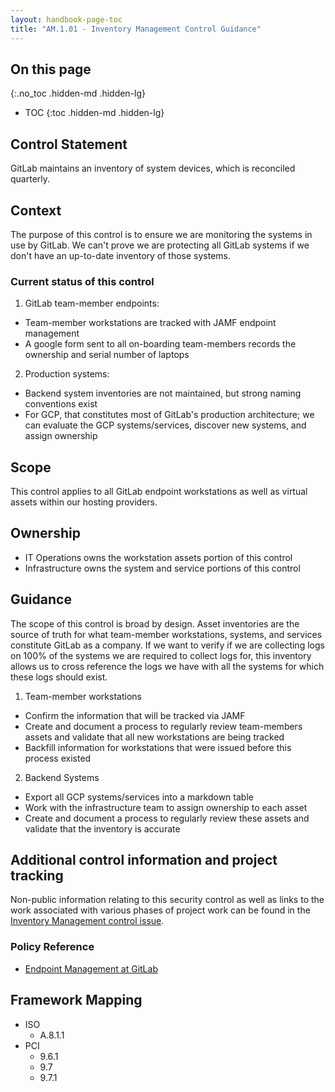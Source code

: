 ```yaml
---
layout: handbook-page-toc
title: "AM.1.01 - Inventory Management Control Guidance"
---
```


## On this page
{:.no_toc .hidden-md .hidden-lg}

- TOC
{:toc .hidden-md .hidden-lg}

## Control Statement

GitLab maintains an inventory of system devices, which is reconciled quarterly.

## Context
The purpose of this control is to ensure we are monitoring the systems in use by GitLab. We can't prove we are protecting all GitLab systems if we don't have an up-to-date inventory of those systems.

### Current status of this control
1. GitLab team-member endpoints:
* Team-member workstations are tracked with JAMF endpoint management
* A google form sent to all on-boarding team-members records the ownership and serial number of laptops

2. Production systems:
* Backend system inventories are not maintained, but strong naming conventions exist
* For GCP, that constitutes most of GitLab's production architecture; we can evaluate the GCP systems/services, discover new systems, and assign ownership


## Scope
This control applies to all GitLab endpoint workstations as well as virtual assets within our hosting providers. 


## Ownership
* IT Operations owns the workstation assets portion of this control
* Infrastructure owns the system and service portions of this control

## Guidance
The scope of this control is broad by design. Asset inventories are the source of truth for what team-member workstations, systems, and services constitute GitLab as a company. If we want to verify if we are collecting logs on 100% of the systems we are required to collect logs for, this inventory allows us to cross reference the logs we have with all the systems for which these logs should exist.

1. Team-member workstations
* Confirm the information that will be tracked via JAMF
* Create and document a process to regularly review team-members assets and validate that all new workstations are being tracked
* Backfill information for workstations that were issued before this process existed

2. Backend Systems
* Export all GCP systems/services into a markdown table
* Work with the infrastructure team to assign ownership to each asset
* Create and document a process to regularly review these assets and validate that the inventory is accurate


## Additional control information and project tracking
Non-public information relating to this security control as well as links to the work associated with various phases of project work can be found in the [Inventory Management control issue](https://gitlab.com/gitlab-com/gl-security/security-assurance/sec-compliance/compliance/issues/761).

### Policy Reference
*  [Endpoint Management at GitLab](/handbook/business-technology/team-member-enablement/onboarding-access-requests/endpoint-management/)

## Framework Mapping
* ISO
  * A.8.1.1
* PCI
  * 9.6.1
  * 9.7
  * 9.7.1
